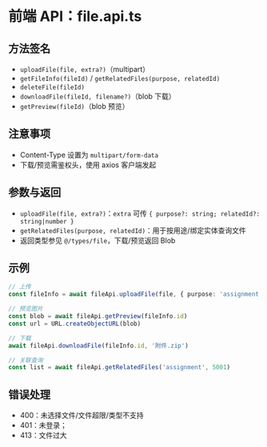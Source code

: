 # 前端 API：file.api.ts

## 方法签名
- `uploadFile(file, extra?)`（multipart）
- `getFileInfo(fileId)` / `getRelatedFiles(purpose, relatedId)`
- `deleteFile(fileId)`
- `downloadFile(fileId, filename?)`（blob 下载）
- `getPreview(fileId)`（blob 预览）

## 注意事项
- Content-Type 设置为 `multipart/form-data`
- 下载/预览需鉴权头，使用 axios 客户端发起

## 参数与返回
- `uploadFile(file, extra?)`：`extra` 可传 `{ purpose?: string; relatedId?: string|number }`
- `getRelatedFiles(purpose, relatedId)`：用于按用途/绑定实体查询文件
- 返回类型参见 `@/types/file`，下载/预览返回 Blob

## 示例
```ts
// 上传
const fileInfo = await fileApi.uploadFile(file, { purpose: 'assignment', relatedId: 5001 })

// 预览图片
const blob = await fileApi.getPreview(fileInfo.id)
const url = URL.createObjectURL(blob)

// 下载
await fileApi.downloadFile(fileInfo.id, '附件.zip')

// 关联查询
const list = await fileApi.getRelatedFiles('assignment', 5001)
```

## 错误处理
- 400：未选择文件/文件超限/类型不支持
- 401：未登录；
- 413：文件过大
